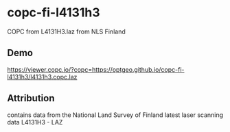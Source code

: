 # copc-fi-l4131h3
COPC from L4131H3.laz from NLS Finland

## Demo

https://viewer.copc.io/?copc=https://optgeo.github.io/copc-fi-l4131h3/l4131h3.copc.laz

## Attribution
contains data from the National Land Survey of Finland latest laser scanning data L4131H3 - LAZ
